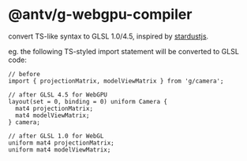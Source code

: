 # @antv/g-webgpu-compiler

convert TS-like syntax to GLSL 1.0/4.5, inspired by [stardustjs](https://github.com/stardustjs/stardust/tree/dev/packages/stardust-core/src/compiler).

eg. the following TS-styled import statement will be converted to GLSL code:
```
// before
import { projectionMatrix, modelViewMatrix } from 'g/camera';

// after GLSL 4.5 for WebGPU
layout(set = 0, binding = 0) uniform Camera {
  mat4 projectionMatrix;
  mat4 modelViewMatrix;
} camera;

// after GLSL 1.0 for WebGL
uniform mat4 projectionMatrix;
uniform mat4 modelViewMatrix;
```
